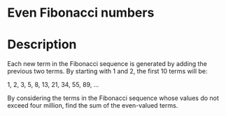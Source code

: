 Even Fibonacci numbers
======================

Description
===========

Each new term in the Fibonacci sequence is generated by adding the 
previous two terms. By starting with 1 and 2, the first 10 terms will be:

1, 2, 3, 5, 8, 13, 21, 34, 55, 89, ...

By considering the terms in the Fibonacci sequence whose values do not exceed 
four million, find the sum of the even-valued terms.
